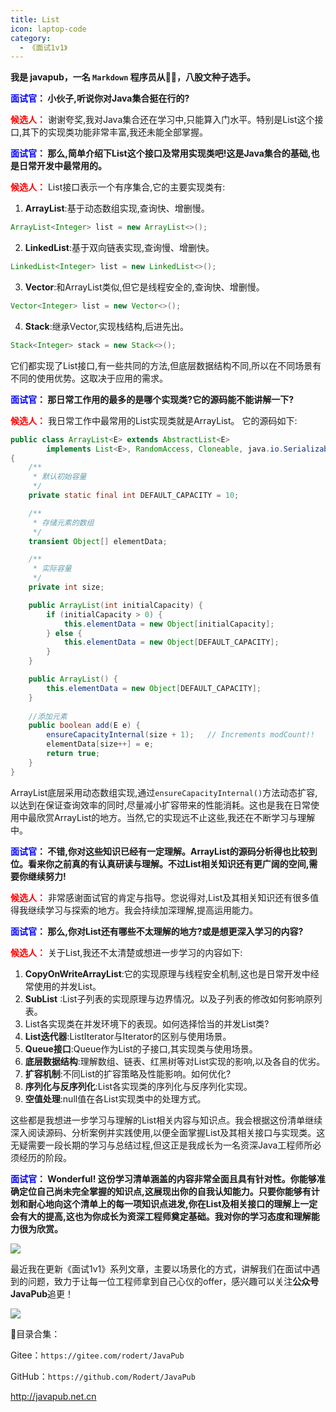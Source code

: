 ```yaml
---
title: List
icon: laptop-code
category:
  - 《面试1v1》
---
```






**我是 javapub，一名 `Markdown` 程序员从👨‍💻，八股文种子选手。**






**<font color=blue>面试官</font>： 小伙子,听说你对Java集合挺在行的?**

**<font color=red>候选人：</font>** 谢谢夸奖,我对Java集合还在学习中,只能算入门水平。特别是List这个接口,其下的实现类功能非常丰富,我还未能全部掌握。 

**<font color=blue>面试官</font>： 那么,简单介绍下List这个接口及常用实现类吧!这是Java集合的基础,也是日常开发中最常用的。**

**<font color=red>候选人：</font>** List接口表示一个有序集合,它的主要实现类有:
1. **ArrayList**:基于动态数组实现,查询快、增删慢。

```java
ArrayList<Integer> list = new ArrayList<>(); 
```

2. **LinkedList**:基于双向链表实现,查询慢、增删快。

```java
LinkedList<Integer> list = new LinkedList<>();  
```
3. **Vector**:和ArrayList类似,但它是线程安全的,查询快、增删慢。

```java
Vector<Integer> list = new Vector<>();
```
  
4. **Stack**:继承Vector,实现栈结构,后进先出。

```java
Stack<Integer> stack = new Stack<>();  
```

它们都实现了List接口,有一些共同的方法,但底层数据结构不同,所以在不同场景有不同的使用优势。这取决于应用的需求。

**<font color=blue>面试官</font>： 那日常工作用的最多的是哪个实现类?它的源码能不能讲解一下?**

**<font color=red>候选人：</font>** 我日常工作中最常用的List实现类就是ArrayList。 它的源码如下:

```java
public class ArrayList<E> extends AbstractList<E> 
        implements List<E>, RandomAccess, Cloneable, java.io.Serializable
{
    /**
     * 默认初始容量
     */
    private static final int DEFAULT_CAPACITY = 10;

    /**
     * 存储元素的数组
     */
    transient Object[] elementData; 

    /**
     * 实际容量  
     */
    private int size;

    public ArrayList(int initialCapacity) {
        if (initialCapacity > 0) {
            this.elementData = new Object[initialCapacity];
        } else {
            this.elementData = new Object[DEFAULT_CAPACITY];
        }
    }

    public ArrayList() {
        this.elementData = new Object[DEFAULT_CAPACITY];
    }
    
    //添加元素
    public boolean add(E e) {
        ensureCapacityInternal(size + 1);   // Increments modCount!!
        elementData[size++] = e;
        return true;
    }  
}
```

ArrayList底层采用动态数组实现,通过`ensureCapacityInternal()`方法动态扩容,以达到在保证查询效率的同时,尽量减小扩容带来的性能消耗。这也是我在日常使用中最欣赏ArrayList的地方。当然,它的实现远不止这些,我还在不断学习与理解中。

**<font color=blue>面试官</font>： 不错,你对这些知识已经有一定理解。ArrayList的源码分析得也比较到位。看来你之前真的有认真研读与理解。不过List相关知识还有更广阔的空间,需要你继续努力!**



**<font color=red>候选人：</font>** 非常感谢面试官的肯定与指导。您说得对,List及其相关知识还有很多值得我继续学习与探索的地方。我会持续加深理解,提高运用能力。

**<font color=blue>面试官</font>： 那么,你对List还有哪些不太理解的地方?或是想更深入学习的内容?**

**<font color=red>候选人：</font>** 关于List,我还不太清楚或想进一步学习的内容如下:

1. **CopyOnWriteArrayList**:它的实现原理与线程安全机制,这也是日常开发中经常使用的并发List。
2. **SubList** :List子列表的实现原理与边界情况。以及子列表的修改如何影响原列表。
3. List各实现类在并发环境下的表现。如何选择恰当的并发List类?
4. **List迭代器**:ListIterator与Iterator的区别与使用场景。 
5. **Queue接口**:Queue作为List的子接口,其实现类与使用场景。
6. **底层数据结构**:理解数组、链表、红黑树等对List实现的影响,以及各自的优劣。
7. **扩容机制**:不同List的扩容策略及性能影响。如何优化?
8. **序列化与反序列化**:List各实现类的序列化与反序列化实现。
9. **空值处理**:null值在各List实现类中的处理方式。

这些都是我想进一步学习与理解的List相关内容与知识点。我会根据这份清单继续深入阅读源码、分析案例并实践使用,以便全面掌握List及其相关接口与实现类。这无疑需要一段长期的学习与总结过程,但这正是我成长为一名资深Java工程师所必须经历的阶段。

**<font color=blue>面试官</font>： Wonderful! 这份学习清单涵盖的内容非常全面且具有针对性。你能够准确定位自己尚未完全掌握的知识点,这展现出你的自我认知能力。只要你能够有计划和耐心地向这个清单上的每一项知识点进发,你在List及相关接口的理解上一定会有大的提高,这也为你成长为资深工程师奠定基础。我对你的学习态度和理解能力很为欣赏。**











![](https://ghproxy.com/https://raw.githubusercontent.com/Rodert/javapub_oss/main/other/20.jpg?raw=true)


最近我在更新《面试1v1》系列文章，主要以场景化的方式，讲解我们在面试中遇到的问题，致力于让每一位工程师拿到自己心仪的offer，感兴趣可以关注**公众号JavaPub**追更！


![](https://javapub-common-oss.oss-cn-beijing.aliyuncs.com/javapub/2024%2F06%2F06%2F20240606-225632.png)


🎁目录合集：

Gitee：`https://gitee.com/rodert/JavaPub`

GitHub：`https://github.com/Rodert/JavaPub`


<http://javapub.net.cn>



